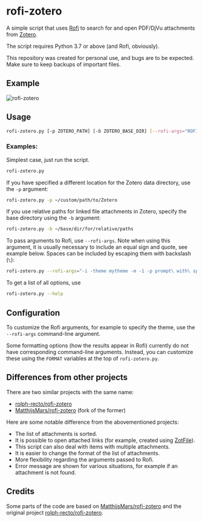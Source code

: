 rofi-zotero
===========

A simple script that uses [Rofi] to search for and open PDF/DjVu attachments
from [Zotero].

The script requires Python 3.7 or above (and Rofi, obviously).

This repository was created for personal use, and bugs are to be expected.
Make sure to keep backups of important files.


[Rofi]: https://github.com/davatorium/rofi
[Zotero]: https://www.zotero.org/


Example
-------

![rofi-zotero](https://github.com/hanschen/rofi-zotero/assets/1353015/84de0529-ce81-4509-bcfe-4310a1ce2bb8)


Usage
-----

```bash
rofi-zotero.py [-p ZOTERO_PATH] [-b ZOTERO_BASE_DIR] [--rofi-args="ROFI_ARGS"]
```


### Examples:

Simplest case, just run the script.

```bash
rofi-zotero.py
```

If you have specified a different location for the Zotero data directory, use
the `-p` argument:

```bash
rofi-zotero.py -p ~/custom/path/to/Zotero
```

If you use relative paths for linked file attachments in Zotero, specify the
base directory using the `-b` argument:


```bash
rofi-zotero.py -b ~/base/dir/for/relative/paths
```

To pass arguments to Rofi, use `--rofi-args`. Note when using this argument, it
is usually necessary to include an equal sign and quote, see example below.
Spaces can be included by escaping them with backslash (`\`):

```bash
rofi-zotero.py --rofi-args="-i -theme mytheme -m -1 -p prompt\ with\ space"
```

To get a list of all options, use

```bash
rofi-zotero.py --help
```


Configuration
-------------

To customize the Rofi arguments, for example to specify the theme, use the
`--rofi-args` command-line argument.

Some formatting options (how the results appear in Rofi) currently do not have
corresponding command-line arguments. Instead, you can customize these using
the `FORMAT` variables at the top of `rofi-zotero.py`.


Differences from other projects
-------------------------------

There are two similar projects with the same name:

- [rolph-recto/rofi-zotero]
- [MatthijsMars/rofi-zotero] (fork of the former)

Here are some notable difference from the abovementioned projects:

- The list of attachments is sorted.
- It is possible to open attached links
  (for example, created using [ZotFile]).
- This script can also deal with items with multiple attachments.
- It is easier to change the format of the list of attachments.
- More flexibility regarding the arguments passed to Rofi.
- Error message are shown for various situations,
  for example if an attachment is not found.


[MatthijsMars/rofi-zotero]: https://github.com/MatthijsMars/rofi-zotero
[rolph-recto/rofi-zotero]: https://github.com/rolph-recto/rofi-zotero
[ZotFile]: http://zotfile.com/


Credits
-------

Some parts of the code are based on [MatthijsMars/rofi-zotero] and the original
project [rolph-recto/rofi-zotero].
